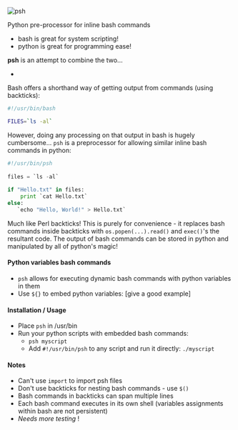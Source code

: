 ![psh](http://www.circuitsoft.net/github/psh-logo.png)

Python pre-processor for inline bash commands

* bash is great for system scripting! 
* python is great for programming ease!

**psh** is an attempt to combine the two...

-

Bash offers a shorthand way of getting output from commands (using backticks):
```bash    
#!/usr/bin/bash

FILES=`ls -al`
```
However, doing any processing on that output in bash is hugely cumbersome...
`psh` is a preprocessor for allowing similar inline bash commands in python:
```python
#!/usr/bin/psh
    
files = `ls -al`
    
if "Hello.txt" in files:
    print `cat Hello.txt`
else:
   `echo "Hello, World!" > Hello.txt`
```    
Much like Perl backticks! This is purely for convenience - it replaces bash commands inside backticks with
`os.popen(...).read()` and `exec()`'s the resultant code.  The output of bash 
commands can be stored in python and manipulated by all of python's magic!

#### Python variables bash commands

* `psh` allows for executing dynamic bash commands with python variables in them
* Use `${}` to embed python variables: [give a good example]

#### Installation / Usage

* Place `psh` in /usr/bin
* Run your python scripts with embedded bash commands:
  * `psh myscript`
  * Add `#!/usr/bin/psh` to any script and run it directly: `./myscript`

#### Notes

* Can't use `import` to import psh files
* Don't use backticks for nesting bash commands - use `$()`
* Bash commands in backticks can span multiple lines
* Each bash command executes in its own shell (variables assignments within bash are not persistent)
* *Needs more testing* !
